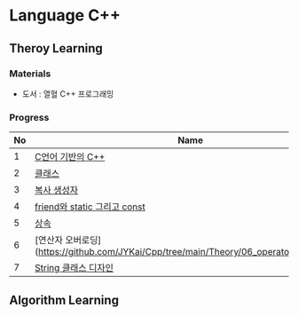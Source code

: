# Language C++

## Theroy Learning
### Materials
- 도서 : 열혈 C++ 프로그래밍

### Progress
| No | Name |
| :--- | ---- | 
| 1    | [C언어 기반의 C++](https://github.com/JYKai/Cpp/tree/main/Theory/01_about_c%2B%2B) |
| 2    | [클래스](https://github.com/JYKai/Cpp/tree/main/Theory/02_class) |
| 3    | [복사 생성자](https://github.com/JYKai/Cpp/tree/main/Theory/03_copy_constructor) |
| 4    | [friend와 static 그리고 const](https://github.com/JYKai/Cpp/tree/main/Theory/04_friend_static_const) |
| 5    | [상속](https://github.com/JYKai/Cpp/tree/main/Theory/05_inheritance) |
| 6    | [연산자 오버로딩](https://github.com/JYKai/Cpp/tree/main/Theory/06_operator_overloading |
| 7    | [String 클래스 디자인](https://github.com/JYKai/Cpp/tree/main/Theory/07_design_string) |

## Algorithm Learning